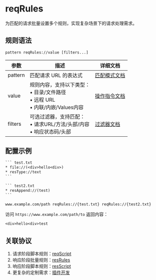 # reqRules
为匹配的请求批量设置多个规则，实现复杂场景下的请求处理需求。

## 规则语法
``` txt
pattern reqRules://value [filters...]
```

| 参数    | 描述                                                         | 详细文档                  |
| ------- | ------------------------------------------------------------ | ------------------------- |
| pattern | 匹配请求 URL 的表达式                                        | [匹配模式文档](./pattern) |
| value   | 规则内容，支持以下类型：<br/>• 目录/文件路径<br/>• 远程 URL<br/>• 内联/内嵌/Values内容 | [操作指令文档](./operation)   |
| filters | 可选过滤器，支持匹配：<br/>• 请求URL/方法/头部/内容<br/>• 响应状态码/头部 | [过滤器文档](./filters) |

## 配置示例
```` txt
``` test.txt
* file://(<div>hello<div>)
* resType://text
```

``` test2.txt
* resAppend://(test)
```

www.example.com/path reqRules://{test.txt} reqRules://{test2.txt}
````
访问 `https://www.example.com/path/to` 返回内容：
``` txt
<div>hello<div>test
```
## 关联协议
1. 请求阶段脚本规则：[reqScript](./reqScript)
2. 响应阶段批量规则：[resRules](./resRules)
3. 响应阶段脚本规则：[resScript](./resScript)
4. 更复杂的定制需求：[插件开发](../extensions/dev)
